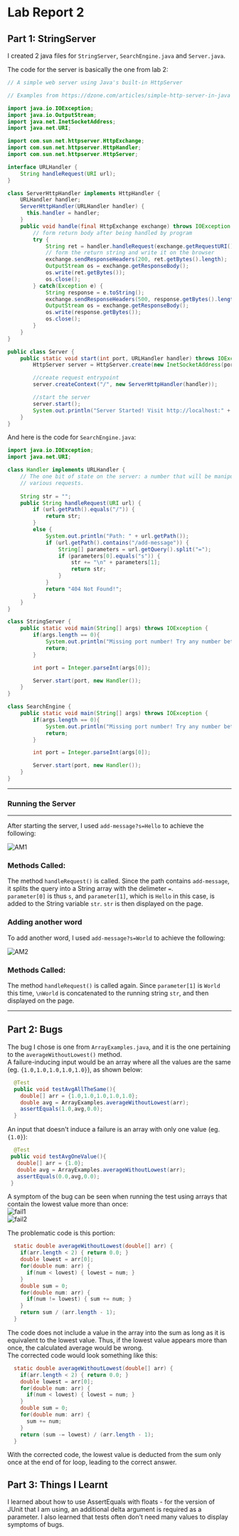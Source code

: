 # Lab Report 2  
  
## Part 1: StringServer
I created 2 java files for ```StringServer```, ```SearchEngine.java``` and ```Server.java```.  

The code for the server is basically the one from lab 2:  
```java
// A simple web server using Java's built-in HttpServer

// Examples from https://dzone.com/articles/simple-http-server-in-java were useful references

import java.io.IOException;
import java.io.OutputStream;
import java.net.InetSocketAddress;
import java.net.URI;

import com.sun.net.httpserver.HttpExchange;
import com.sun.net.httpserver.HttpHandler;
import com.sun.net.httpserver.HttpServer;

interface URLHandler {
    String handleRequest(URI url);
}

class ServerHttpHandler implements HttpHandler {
    URLHandler handler;
    ServerHttpHandler(URLHandler handler) {
      this.handler = handler;
    }
    public void handle(final HttpExchange exchange) throws IOException {
        // form return body after being handled by program
        try {
            String ret = handler.handleRequest(exchange.getRequestURI());
            // form the return string and write it on the browser
            exchange.sendResponseHeaders(200, ret.getBytes().length);
            OutputStream os = exchange.getResponseBody();
            os.write(ret.getBytes());
            os.close();
        } catch(Exception e) {
            String response = e.toString();
            exchange.sendResponseHeaders(500, response.getBytes().length);
            OutputStream os = exchange.getResponseBody();
            os.write(response.getBytes());
            os.close();
        }
    }
}

public class Server {
    public static void start(int port, URLHandler handler) throws IOException {
        HttpServer server = HttpServer.create(new InetSocketAddress(port), 0);

        //create request entrypoint
        server.createContext("/", new ServerHttpHandler(handler));

        //start the server
        server.start();
        System.out.println("Server Started! Visit http://localhost:" + port + " to visit.");
    }
}

```  

And here is the code for ```SearchEngine.java```:  
```java
import java.io.IOException;
import java.net.URI;

class Handler implements URLHandler {
    // The one bit of state on the server: a number that will be manipulated by
    // various requests.
    
    String str = "";
    public String handleRequest(URI url) {
        if (url.getPath().equals("/")) {
            return str;
        } 
        else {
            System.out.println("Path: " + url.getPath());
            if (url.getPath().contains("/add-message")) {
                String[] parameters = url.getQuery().split("=");
                if (parameters[0].equals("s")) {
                    str += "\n" + parameters[1];
                    return str;
                }
            }
            return "404 Not Found!";
        }
    }
}

class StringServer {
    public static void main(String[] args) throws IOException {
        if(args.length == 0){
            System.out.println("Missing port number! Try any number between 1024 to 49151");
            return;
        }

        int port = Integer.parseInt(args[0]);

        Server.start(port, new Handler());
    }
}

class SearchEngine {
    public static void main(String[] args) throws IOException {
        if(args.length == 0){
            System.out.println("Missing port number! Try any number between 1024 to 49151");
            return;
        }

        int port = Integer.parseInt(args[0]);

        Server.start(port, new Handler());
    }
}
``` 
  
  
---
### Running the Server  
---
After starting the server, I used ```add-message?s=Hello``` to achieve the following:  
  
![AM1](AM1.png)  

### Methods Called:  

The method ```handleRequest()``` is called. Since the path contains ```add-message```, it splits the query into a String array with the delimeter ```=```.  
```parameter[0]``` is thus ```s```, and ```parameter[1]```, which is ```Hello``` in this case, is added to the String variable ```str```. ```str``` is then displayed on the page.
  
  
### Adding another word  
To add another word, I used ```add-message?s=World``` to achieve the following:  
  
![AM2](AM2.png)  
  
  
### Methods Called:  
The method ```handleRequest()``` is called again. Since ```parameter[1]``` is ```World``` this time, ```\nWorld``` is concatenated to the running string ```str```, and then displayed on the page.
  
  ---
  
## Part 2: Bugs
The bug I chose is one from ```ArrayExamples.java```, and it is the one pertaining to the ```averageWithoutLowest()``` method.  
A failure-inducing input would be an array where all the values are the same (eg. ```{1.0,1.0,1.0,1.0,1.0}```), as shown below: 
```java
  @Test
  public void testAvgAllTheSame(){
    double[] arr = {1.0,1.0,1.0,1.0,1.0};
    double avg = ArrayExamples.averageWithoutLowest(arr);
    assertEquals(1.0,avg,0.0);
  }
 ```  
 An input that doesn't induce a failure is an array with only one value (eg. ```{1.0}```): 
 ```java
   @Test
  public void testAvgOneValue(){
    double[] arr = {1.0};
    double avg = ArrayExamples.averageWithoutLowest(arr);
    assertEquals(0.0,avg,0.0);
  }  
```
   
A symptom of the bug can be seen when running the test using arrays that contain the lowest value more than once:  
![fail1](fail1.png)  
![fail2](fail2.png)  
  
The problematic code is this portion:  
```java 
  static double averageWithoutLowest(double[] arr) {
    if(arr.length < 2) { return 0.0; }
    double lowest = arr[0];
    for(double num: arr) {
      if(num < lowest) { lowest = num; }
    }
    double sum = 0;
    for(double num: arr) {
      if(num != lowest) { sum += num; }
    }
    return sum / (arr.length - 1);
  }
```
The code does not include a value in the array into the sum as long as it is equivalent to the lowest value. Thus, if the lowest value appears more than once, the calculated average would be wrong.  
The corrected code would look something like this:  
```java 
  static double averageWithoutLowest(double[] arr) {
    if(arr.length < 2) { return 0.0; }
    double lowest = arr[0];
    for(double num: arr) {
      if(num < lowest) { lowest = num; }
    }
    double sum = 0;
    for(double num: arr) {
      sum += num;
    }
    return (sum -= lowest) / (arr.length - 1);
  }
```  
With the corrected code, the lowest value is deducted from the sum only once at the end of for loop, leading to the correct answer.  
  
## Part 3: Things I Learnt  
I learned about how to use AssertEquals with floats - for the version of JUnit that I am using, an additional delta argument is required as a parameter. I also learned that tests often don't need many values to display symptoms of bugs. 
